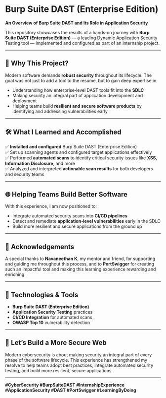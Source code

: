 # Burp Suite DAST (Enterprise Edition)

**An Overview of Burp Suite DAST and Its Role in Application Security**

This repository showcases the results of a hands‑on journey with **Burp Suite DAST (Enterprise Edition)** — a leading Dynamic Application Security Testing tool — implemented and configured as part of an internship project.

---

## 🎯 Why This Project?

Modern software demands **robust security** throughout its lifecycle. The goal was not just to add a tool to the resume, but to gain deep expertise in:

- Understanding how enterprise‑level DAST tools fit into the **SDLC**
- Making security an integral part of application development and deployment
- Helping teams build **resilient and secure software products** by identifying and addressing vulnerabilities early

---

## 🛠️ What I Learned and Accomplished
✅ **Installed and configured** Burp Suite DAST (Enterprise Edition)  
✅ Set up scanning agents and configured target applications effectively  
✅ Performed **automated scans** to identify critical security issues like **XSS**, **Information Disclosure**, and more  
✅ Analyzed and interpreted **actionable scan results** for both developers and security teams  

---

## 🌐 Helping Teams Build Better Software
With this experience, I am now positioned to:
- Integrate automated security scans into **CI/CD pipelines**  
- Detect and remediate **application‑level vulnerabilities** early in the SDLC  
- Build more resilient and secure applications from the ground up  

---

## 🙌 Acknowledgements
A special thanks to **Navaneethan K**, my mentor and friend, for supporting and guiding me throughout this process, and to **PortSwigger** for creating such an impactful tool and making this learning experience rewarding and enriching.

---

## 🔐 Technologies & Tools
- **Burp Suite DAST (Enterprise Edition)**
- **Application Security Testing** practices
- **CI/CD Integration** for automated scans
- **OWASP Top 10** vulnerability detection

---

## 🚀 Let’s Build a More Secure Web
Modern cybersecurity is about making security an integral part of every phase of the software lifecycle. This experience has strengthened my resolve to help teams adopt best practices, integrate automated security testing, and build more resilient, secure applications.

---
**#CyberSecurity #BurpSuiteDAST #InternshipExperience #ApplicationSecurity #DAST #PortSwigger #LearningByDoing**
